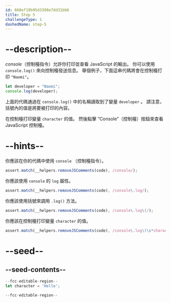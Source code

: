 ```yaml
---
id: 660ef19b95d3308e7dd31bb6
title: Step 5
challengeType: 1
dashedName: step-5
---
```


# --description--

<dfn>console</dfn>（控制檯指令）允許你打印並查看 JavaScript 的輸出。 你可以使用 `console.log()` 來向控制檯發送信息。 舉個例子，下面這串代碼將會在控制檯打印 `"Naomi"`。

```js
let developer = "Naomi";
console.log(developer);
```

上面的代碼通過在 `console.log()` 中的名稱讀取到了變量 `developer` 。 請注意，括號內的值是將要被打印的內容。

在控制檯打印變量 `character` 的值。 然後點擊 “Console”（控制檯）按鈕來查看 JavaScript 控制檯。

# --hints--

你應該在你的代碼中使用 `console` （控制檯指令）。

```js
assert.match(__helpers.removeJSComments(code), /console/);
```

你應該使用 `console` 的 `log` 屬性。

```js
assert.match(__helpers.removeJSComments(code), /console\.log/);
```

你應該使用括號來調用 `.log()` 方法。

```js
assert.match(__helpers.removeJSComments(code), /console\.log\(/);
```

你應該在控制檯打印變量 `character` 的值。

```js
assert.match(__helpers.removeJSComments(code), /console\.log\(\s*character\s*\)/);
```


# --seed--

## --seed-contents--

```js
--fcc-editable-region--
let character = 'Hello';

--fcc-editable-region--
```
